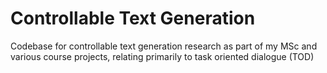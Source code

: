 # Controllable Text Generation
Codebase for controllable text generation research as part of my MSc and various course projects, relating primarily to task oriented dialogue (TOD)
